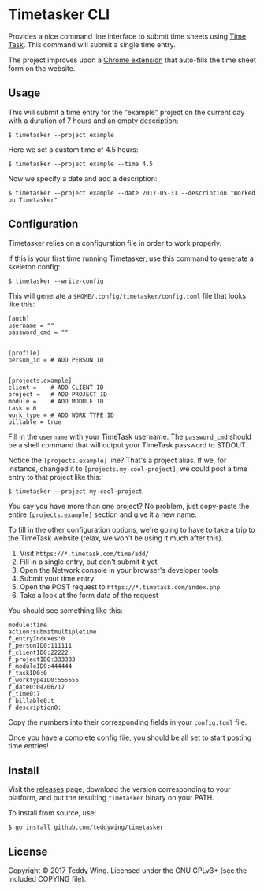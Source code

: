 Timetasker CLI
==============

Provides a nice command line interface to submit time sheets using [Time
Task](https://timetask.com). This command will submit a single time entry.

The project improves upon a [Chrome
extension](https://github.com/teddywing/chrome-timetasker) that auto-fills the
time sheet form on the website.


## Usage
This will submit a time entry for the "example" project on the current day with
a duration of 7 hours and an empty description:

	$ timetasker --project example

Here we set a custom time of 4.5 hours:

	$ timetasker --project example --time 4.5

Now we specify a date and add a description:

	$ timetasker --project example --date 2017-05-31 --description "Worked on Timetasker"


## Configuration
Timetasker relies on a configuration file in order to work properly.

If this is your first time running Timetasker, use this command to generate a
skeleton config:

	$ timetasker --write-config

This will generate a `$HOME/.config/timetasker/config.toml` file that looks like
this:

	[auth]
	username = ""
	password_cmd = ""


	[profile]
	person_id = # ADD PERSON ID


	[projects.example]
	client =    # ADD CLIENT ID
	project =   # ADD PROJECT ID
	module =    # ADD MODULE ID
	task = 0
	work_type = # ADD WORK TYPE ID
	billable = true

Fill in the `username` with your TimeTask username. The `password_cmd` should be
a shell command that will output your TimeTask password to STDOUT.

Notice the `[projects.example]` line? That's a project alias. If we, for
instance, changed it to `[projects.my-cool-project]`, we could post a time entry
to that project like this:

	$ timetasker --project my-cool-project

You say you have more than one project? No problem, just copy-paste the entire
`[projects.example]` section and give it a new name.

To fill in the other configuration options, we're going to have to take a trip
to the TimeTask website (relax, we won't be using it much after this).

1. Visit `https://*.timetask.com/time/add/`
2. Fill in a single entry, but don't submit it yet
3. Open the Network console in your browser's developer tools
4. Submit your time entry
5. Open the POST request to `https://*.timetask.com/index.php`
6. Take a look at the form data of the request

You should see something like this:

	module:time
	action:submitmultipletime
	f_entryIndexes:0
	f_personID0:111111
	f_clientID0:22222
	f_projectID0:333333
	f_moduleID0:444444
	f_taskID0:0
	f_worktypeID0:555555
	f_date0:04/06/17
	f_time0:7
	f_billable0:t
	f_description0:

Copy the numbers into their corresponding fields in your `config.toml` file.

Once you have a complete config file, you should be all set to start posting
time entries!


## Install
Visit the [releases][3] page, download the version corresponding to your
platform, and put the resulting `timetasker` binary on your PATH.

To install from source, use:

	$ go install github.com/teddywing/timetasker


## License
Copyright © 2017 Teddy Wing. Licensed under the GNU GPLv3+ (see the included
COPYING file).


[3]: https://github.com/teddywing/timetasker/releases
